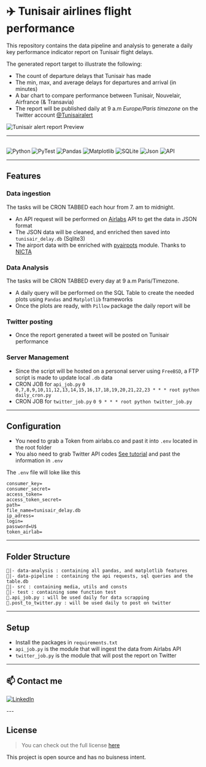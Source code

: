 ✈️ Tunisair airlines flight performance
============

This repository contains the data pipeline and analysis to generate a daily key performance indicator report on Tunisair flight delays.

The generated report target to illustrate the following:
- The count of departure delays that Tunisair has made
- The min, max, and average delays for departures and arrival  (in minutes) 
- A bar chart to compare performance between Tunisair, Nouvelair, Airfrance (& Transavia)
- The report will be published daily at 9 a.m _Europe/Paris timezone_ on the Twitter account [@Tunisairalert](https://twitter.com/Tunisairalert) 

![Tunisair alert report Preview](https://i.ibb.co/n0sgBB4/01-08-2022-report.png)

---
<!--Programming languages-->
<p>
  <br>
  <img alt="Python" src="https://img.shields.io/badge/python-306998.svg?style=for-the-badge&logo=python&logoColor=white"/>
  <img alt="PyTest" src="https://img.shields.io/badge/Pytest-0A9EDC.svg?style=for-the-badge&logo=Pytest&logoColor=white"/>
  <img alt="Pandas" src="https://img.shields.io/badge/pandas-%23150458.svg?style=for-the-badge&logo=pandas&logoColor=white"/>
  <img alt="Matplotlib" src="https://img.shields.io/badge/Matplotlib-%23ffffff.svg?style=for-the-badge&logo=Matplotlib&logoColor=black"/>
  <img alt="SQLite" src="https://img.shields.io/badge/sqlite-%2307405e.svg?style=for-the-badge&logo=sqlite&logoColor=white"/>
  <img alt="Json" src="https://img.shields.io/badge/JSON-000000.svg?style=for-the-badge&logo=JSON&logoColor=white"/>
  <img alt="API" src="https://img.shields.io/badge/FastAPI-009688.svg?style=for-the-badge&logo=FastAPI&logoColor=white"/>
</p>

---

## Features
### Data ingestion
The tasks will be CRON TABBED each hour from 7. am to midnight.
- An API request will be performed on [Airlabs](https://airlabs.co/) API to get the data in JSON format
- The JSON data will be cleaned, and enriched then saved into `tunisair_delay.db` (Sqlite3)
- The airport data with be enriched with [pyairpots](https://github.com/NICTA/pyairports) module. Thanks to [NICTA](https://github.com/NICTA)

### Data Analysis
The tasks will be CRON TABBED every day at 9 a.m Paris/Timezone.
- A daily query will be performed on the SQL Table to create the needed plots using `Pandas` and `Matplotlib` frameworks
- Once the plots are ready, with `Pillow` package the daily report will be 
  
### Twitter posting
- Once the report generated a tweet will be posted on Tunisair performance

### Server Management
- Since the script will be hosted on a personal server using `FreeBSD`, a FTP script is made to update local `.db` data
- CRON JOB for `api_job.py`
`0 0,7,8,9,10,11,12,13,14,15,16,17,18,19,20,21,22,23 * * * root python daily_cron.py`
- CRON JOB for `twitter_job.py`
`0 9 * * * root python twitter_job.py`

---
## Configuration
- You need to grab a Token from airlabs.co and past it into `.env` located in the root folder
- You also need to grab Twitter API codes [See tutorial](https://www.mattcrampton.com/blog/step_by_step_tutorial_to_post_to_twitter_using_python_part_two-posting_with_photos/) and past the information in `.env`

The `.env` file will loke like this
```
consumer_key=
consumer_secret=
access_token=
access_token_secret=
path=
file_name=tunisair_delay.db
ip_adress=
login=
password=U$
token_airlab=
```
---
## Folder Structure
```
📁|- data-analysis : containing all pandas, and matplotlib features
📁|- data-pipeline : containing the api requests, sql queries and the table.db
📁|- src : containing media, utils and consts
📁|- test : containing some function test
🐍.api_job.py : will be used daily for data scrapping
🐍.post_to_twitter.py : will be used daily to post on twitter
```
___
## Setup
- Install the packages in `requirements.txt`
- `api_job.py` is the module that will ingest the data from Airlabs API
- `twitter_job.py` is the module that will post the report on Twitter
___
## 📫 Contact me
<p>
<a href="https://www.linkedin.com/in/skanderboudawara/">
<img alt="LinkedIn" src="https://img.shields.io/badge/linkedin-%230077B5.svg?style=for-the-badge&logo=linkedin&logoColor=white"/>
</a> 
<br>
</p>
---

## License
>You can check out the full license [here](https://github.com/skanderboudawara/TunisairAlert/blob/master/LICENSE)

This project is open source and has no buisness intent.
